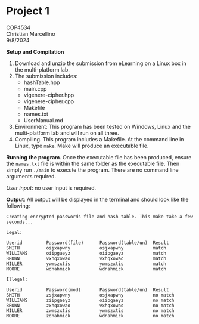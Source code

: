 # Project 1
COP4534<br>
Christian Marcellino<br>
9/8/2024<br>

**Setup and Compilation**
1. Download and unzip the submission from eLearning on a Linux box in the multi-platform lab.
2. The submission includes:
    * hashTable.hpp
    * main.cpp
    * vigenere-cipher.hpp
    * vigenere-cipher.cpp
    * Makefile
    * names.txt
    * UserManual.md
3. Environment: This program has been tested on Windows, Linux and the multi-platform lab and will run on all three.
4. Compiling. This program includes a Makefile. At the command line in Linux, type `make`. Make will produce an executable file.

**Running the program**. Once the executable file has been produced, ensure the `names.txt` file is within the same folder as the executable file. Then simply run `./main` to execute the program. There are no command line arguments required.

*User input*: no user input is required.

**Output**: All output will be displayed in the terminal and should look like the following:

```
Creating encrypted passwords file and hash table. This make take a few seconds...

Legal:

Userid         Password(file)      Password(table/un)  Result
SMITH          osjxapwny           osjxapwny           match
WILLIAMS       oiipgaeyz           oiipgaeyz           match
BROWN          vxhqxowao           vxhqxowao           match
MILLER         ywmszxtis           ywmszxtis           match
MOORE          wdnahmick           wdnahmick           match

Illegal:

Userid         Password(mod)       Password(table/un)  Result
SMITH          zsjxapwny           osjxapwny           no match
WILLIAMS       ziipgaeyz           oiipgaeyz           no match
BROWN          zxhqxowao           vxhqxowao           no match
MILLER         zwmszxtis           ywmszxtis           no match
MOORE          zdnahmick           wdnahmick           no match
```
